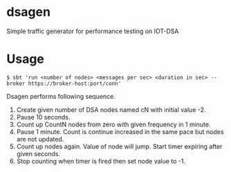# dsagen
Simple traffic generator for performance testing on IOT-DSA

# Usage
```shell-session
$ sbt 'run <number of nodes> <messages per sec> <duration in sec> --broker https://broker-host:port/conn'
```

Dsagen performs following sequence.

1. Create given number of DSA nodes named cN with initial value -2.
1. Pause 10 seconds.
1. Count up CountN nodes from zero with given <message per sec> frequency in 1 minute.
1. Pause 1 minute.  Count is continue increased in the same pace but nodes are not updated.
1. Count up nodes again.  Value of node will jump.  Start timer expiring after given <duration in sec> seconds.
1. Stop counting when timer is fired then set node value to -1.
